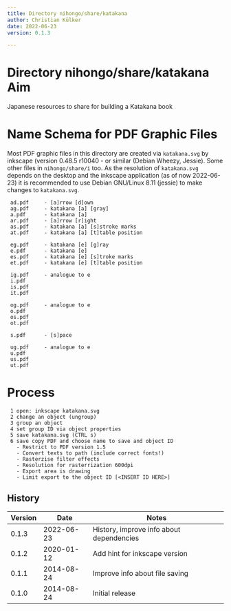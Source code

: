 ```yaml
---
title: Directory nihongo/share/katakana
author: Christian Külker
date: 2022-06-23
version: 0.1.3

---
```


# Directory nihongo/share/katakana Aim

Japanese resources to share for building a Katakana book

# Name Schema for PDF Graphic Files

Most PDF graphic files in this directory are created via `katakana.svg` by
inkscape (version 0.48.5 r10040 - or similar (Debian Wheezy, Jessie). Some
other files in `nihongo/share/i` too. As the resolution of `katakana.svg`
depends on the desktop and the inkscape application (as of now 2022-06-23)
it is recommended to use Debian GNU/Linux 8.11 (jessie) to make changes to
`katakana.svg`.

     ad.pdf     - [a]rrow [d]own
     ag.pdf     - katakana [a] [gray]
     a.pdf      - katakana [a]
     ar.pdf     - [a]rrow [r]ight
     as.pdf     - katakana [a] [s]stroke marks
     at.pdf     - katakana [a] [t]table position

     eg.pdf     - katakana [e] [g]ray
     e.pdf      - katakana [e]
     es.pdf     - katakana [e] [s]troke marks
     et.pdf     - katakana [e] [t]table position

     ig.pdf     - analogue to e
     i.pdf
     is.pdf
     it.pdf

     og.pdf     - analogue to e
     o.pdf
     os.pdf
     ot.pdf

     s.pdf      - [s]pace

     ug.pdf     - analogue to e
     u.pdf
     us.pdf
     ut.pdf

# Process

     1 open: inkscape katakana.svg
     2 change an object (ungroup)
     3 group an object
     4 set group ID via object properties
     5 save katakana.svg (CTRL s)
     6 save copy PDF and choose name to save and object ID
       - Restrict to PDF version 1.5
       - Convert texts to path (include correct fonts!)
       - Rasterzise filter effects
       - Resolution for rasterrization 600dpi
       - Export area is drawing
       - Limit export to the object ID [<INSERT ID HERE>]

## History

| Version | Date       | Notes                                                |
| ------- | ---------- | ---------------------------------------------------- |
| 0.1.3   | 2022-06-23 | History, improve info about dependencies             |
| 0.1.2   | 2020-01-12 | Add hint for inkscape version                        |
| 0.1.1   | 2014-08-24 | Improve info about file saving                       |
| 0.1.0   | 2014-08-24 | Initial release                                      |

